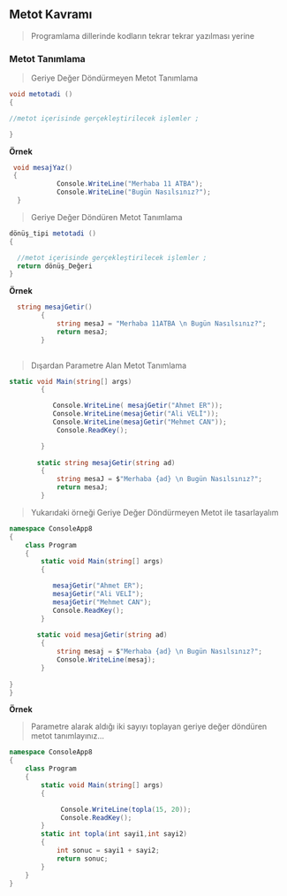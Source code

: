 ## Metot Kavramı ##

> Programlama dillerinde kodların tekrar tekrar yazılması yerine 

### Metot Tanımlama ###

> Geriye Değer Döndürmeyen Metot Tanımlama

```csharp
void metotadi ()
{

//metot içerisinde gerçekleştirilecek işlemler ;

}
```
**Örnek**

```csharp
 void mesajYaz()
 {
            Console.WriteLine("Merhaba 11 ATBA");
            Console.WriteLine("Bugün Nasılsınız?");
  }
```

> Geriye Değer Döndüren Metot Tanımlama

```csharp
dönüş_tipi metotadi ()
{

  //metot içerisinde gerçekleştirilecek işlemler ;
  return dönüş_Değeri
}

```

**Örnek**

```csharp
  string mesajGetir()
        {
            string mesaJ = "Merhaba 11ATBA \n Bugün Nasılsınız?";
            return mesaJ;
        }
        
```

> Dışardan Parametre Alan  Metot Tanımlama

```csharp
static void Main(string[] args)
        {

           Console.WriteLine( mesajGetir("Ahmet ER"));
           Console.WriteLine(mesajGetir("Ali VELİ"));
           Console.WriteLine(mesajGetir("Mehmet CAN"));
            Console.ReadKey();

        }
        
       static string mesajGetir(string ad)
        {
            string mesaJ = $"Merhaba {ad} \n Bugün Nasılsınız?";
            return mesaJ;
        }
```
> Yukarıdaki örneği Geriye Değer Döndürmeyen Metot ile tasarlayalım

```csharp
namespace ConsoleApp8
{
    class Program
    {
        static void Main(string[] args)
        {

           mesajGetir("Ahmet ER");
           mesajGetir("Ali VELİ");
           mesajGetir("Mehmet CAN");
           Console.ReadKey();
        }
        
       static void mesajGetir(string ad)
        {
            string mesaj = $"Merhaba {ad} \n Bugün Nasılsınız?";
            Console.WriteLine(mesaj);
        }
        
}
}
```

**Örnek**
> Parametre alarak aldığı iki sayıyı toplayan geriye değer döndüren metot tanımlayınız...

```csharp
namespace ConsoleApp8
{
    class Program
    {
        static void Main(string[] args)
        {

             Console.WriteLine(topla(15, 20));
             Console.ReadKey();
        }
        static int topla(int sayi1,int sayi2)
        {
            int sonuc = sayi1 + sayi2;
            return sonuc;
        }
    }
}
```

